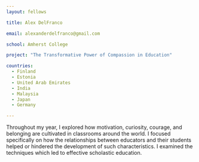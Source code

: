 ```yaml
---
layout: fellows

title: Alex DelFranco

email: alexanderdelfranco@gmail.com

school: Amherst College

project: "The Transformative Power of Compassion in Education"

countries:
  - Finland
  - Estonia
  - United Arab Emirates
  - India
  - Malaysia
  - Japan
  - Germany

---
```


Throughout my year, I explored how motivation, curiosity, courage, and belonging are cultivated in classrooms around the world. I focused specifically on how the relationships between educators and their students helped or hindered the development of such characteristics. I examined the techniques which led to effective scholastic education.
